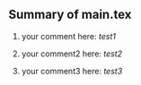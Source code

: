 Summary of main.tex
 ---
1. your comment here: _test1_

2. your comment2 here: _test2_

3. your comment3 here: _test3_
